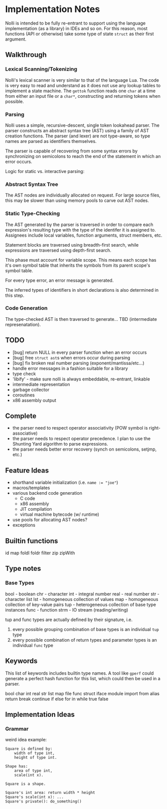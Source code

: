 # Implementation Notes

Nolli is intended to be fully re-entrant to support using the language implementation
(as a library) in IDEs and so on. For this reason, most functions (API or otherwise)
take some type of state `struct` as their first argument.

## Walkthrough

### Lexical Scanning/Tokenizing
Nolli's lexical scanner is very similar to that of the language Lua.
The code is very easy to read and understand as it does not use any lookup tables
to implement a state machine. The `gettok` function reads one `char` at a time
from either an input file or a `char*`, constructing and returning tokens when possible.

### Parsing
Nolli uses a simple, recursive-descent, single token lookahead parser.
The parser constructs an abstract syntax tree (AST) using a family of AST creation
functions. The parser (and lexer) are not type-aware, so type names are parsed as
identifiers themselves.

The parser is capable of recovering from some syntax errors by synchronizing on
semicolons to reach the end of the statement in which an error occurs.

Logic for static vs. interactive parsing:

### Abstract Syntax Tree
The AST nodes are individually allocated on request. For large source files,
this may be slower than using memory pools to carve out AST nodes.

### Static Type-Checking
The AST generated by the parser is traversed in order to compare each
expression's resulting type with the type of the identifer it
is assigned to. Assignees include local variables, function arguments, struct
members, etc.

Statement blocks are traversed using breadth-first search, while expressions
are traversed using depth-first search.

This phase must account for variable scope. This means each scope has it's own
symbol table that inherits the symbols from its parent scope's symbol table.

For every type error, an error message is generated.

The inferred types of identifiers in short declarations is also determined
in this step.

### Code Generation
The type-checked AST is then traversed to generate... TBD (intermediate represenatation).

## TODO

- [bug] return NULL in every parser function when an error occurs
- [bug] free `struct ast`s when errors occur during parsing
- [bug] fix broken real number parsing (exponent/mantissa/etc...)
- handle error messages in a fashion suitable for a library
- type check
- 'libify' - make sure nolli is always embeddable, re-entrant, linkable
- intermediate representation
- garbage collector
- coroutines
- x86 assembly output

## Complete

- the parser need to respect operator associativity (POW symbol is right-associative)
- the parser needs to respect operator precedence. I plan to use the
  Shunting Yard algorithm to parse expressions.
- the parser needs better error recovery (synch on semicolons, setjmp, etc.)

## Feature Ideas

- shorthand variable initialization (i.e. `name := "joe"`)
- macros/templates
- various backend code generation
    - C code
    - x86 assembly
    - JIT compilation
    - virtual machine bytecode (w/ runtime)
- use pools for allocating AST nodes?
- exceptions

## Builtin functions

id
map
foldl
foldr
filter
zip
zipWith

## Type notes

### Base Types

bool    - boolean
chr     - character
int     - integral number
real    - real number
str     - character list
lst     - homogeneous collection of values
map     - homogeneous collection of key-value pairs
tup     - heterogeneous collection of base type instances
func    - function
strm    - IO stream (reading/writing)

tup and func types are actually defined by their signature, i.e.

1. every possible grouping combination of base types is an individual `tup` type
1. every possible combination of return types and parameter types is an individual `func` type

## Keywords

This list of keywords includes builtin type names. A tool like `gperf` could generate a
perfect hash function for this list, which could then be used in a parser.

bool
char
int
real
str
list
map
file
func
struct
iface
module
import
from
alias
return
break
continue
if
else
for
in
while
true
false

## Implementation Ideas

### Grammar

weird idea example:

    Square is defined by:
        width of type int,
        height of type int.

    Shape has:
        area of type int,
        scale(int x).

    Square is a shape.

    Square's int area: return width * height
    Square's scale(int x): ...
    Square's private(): do_something()

